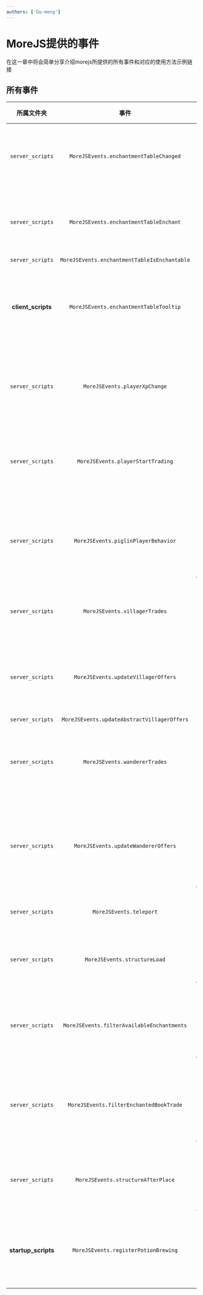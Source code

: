 ```yaml
---
authors: ['Gu-meng']
---
```

# MoreJS提供的事件
在这一章中将会简单分享介绍morejs所提供的所有事件和对应的使用方法示例链接

## 所有事件
|     所属文件夹      |                     事件                     |         用处          | 示例  |
| :-----------------: | :------------------------------------------: | :-------------------: | :---: |
|  `server_scripts`   |    `MoreJSEvents.enchantmentTableChanged`    |    附魔台更新事件     |   ~   |
|  `server_scripts`   |    `MoreJSEvents.enchantmentTableEnchant`    |    附魔台附魔事件     |   ~   |
|  `server_scripts`   | `MoreJSEvents.enchantmentTableIsEnchantable` |           ?           |   ~   |
| **client_scripts**  |    `MoreJSEvents.enchantmentTableTooltip`    |  附魔台附魔提示事件   |   ~   |
|  `server_scripts`   |        `MoreJSEvents.playerXpChange`         |   玩家经验改变事件    |   ~   |
|  `server_scripts`   |      `MoreJSEvents.playerStartTrading`       |   玩家开始交易事件    |   ~   |
|  `server_scripts`   |     `MoreJSEvents.piglinPlayerBehavior`      |  猪灵对玩家行为事件?  |   ~   |
|  `server_scripts`   |        `MoreJSEvents.villagerTrades`         |     村民交易事件      |   ~   |
|  `server_scripts`   |     `MoreJSEvents.updateVillagerOffers`      |   村民更新价格事件    |   ~   |
|  `server_scripts`   | `MoreJSEvents.updateAbstractVillagerOffers`  |           ?           |   ~   |
|  `server_scripts`   |        `MoreJSEvents.wandererTrades`         |   流浪商人交易事件    |   ~   |
|  `server_scripts`   |     `MoreJSEvents.updateWandererOffers`      | 流浪商人更新价格事件? |   ~   |
|  `server_scripts`   |           `MoreJSEvents.teleport`            |       传送事件        |   ~   |
|  `server_scripts`   |         `MoreJSEvents.structureLoad`         |     结构加载事件?     |   ~   |
|  `server_scripts`   |  `MoreJSEvents.filterAvailableEnchantments`  |   过滤可用附魔事件?   |   ~   |
|  `server_scripts`   |   `MoreJSEvents.filterEnchantedBookTrade`    |  过滤附魔书交易事件?  |   ~   |
|  `server_scripts`   |      `MoreJSEvents.structureAfterPlace`      |    结构生成后地点?    |   ~   |
| **startup_scripts** |     `MoreJSEvents.registerPotionBrewing`     |   注册酿造配方事件    |   ~   |